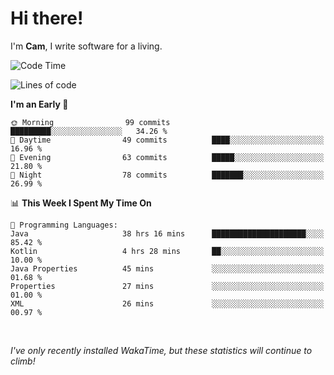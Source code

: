 # Hi there!
I'm **Cam**, I write software for a living.

<!--START_SECTION:waka-->
![Code Time](http://img.shields.io/badge/Code%20Time-234%20hrs%2050%20mins-blue)

![Lines of code](https://img.shields.io/badge/From%20Hello%20World%20I%27ve%20Written-65.3%20thousand%20lines%20of%20code-blue)

**I'm an Early 🐤** 

```text
🌞 Morning                99 commits          █████████░░░░░░░░░░░░░░░░   34.26 % 
🌆 Daytime                49 commits          ████░░░░░░░░░░░░░░░░░░░░░   16.96 % 
🌃 Evening                63 commits          █████░░░░░░░░░░░░░░░░░░░░   21.80 % 
🌙 Night                  78 commits          ███████░░░░░░░░░░░░░░░░░░   26.99 % 
```


📊 **This Week I Spent My Time On** 

```text
💬 Programming Languages: 
Java                     38 hrs 16 mins      █████████████████████░░░░   85.42 % 
Kotlin                   4 hrs 28 mins       ██░░░░░░░░░░░░░░░░░░░░░░░   10.00 % 
Java Properties          45 mins             ░░░░░░░░░░░░░░░░░░░░░░░░░   01.68 % 
Properties               27 mins             ░░░░░░░░░░░░░░░░░░░░░░░░░   01.00 % 
XML                      26 mins             ░░░░░░░░░░░░░░░░░░░░░░░░░   00.97 % 
```


<!--END_SECTION:waka-->

<br>

_I've only recently installed WakaTime, but these statistics will continue to climb!_
